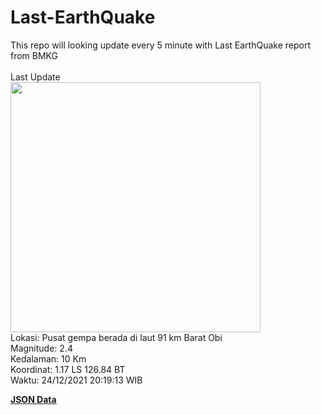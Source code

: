 # Last-EarthQuake
This repo will looking update every 5 minute with Last EarthQuake report from BMKG
<br>
<br>
Last Update
<br>
<img src="https://ews.bmkg.go.id/TEWS/data/20211224201913.mmi.jpg" width="400"/>
<br>
Lokasi: Pusat gempa berada di laut 91 km Barat Obi <br>
Magnitude: 2.4 <br>
Kedalaman: 10 Km <br>
Koordinat: 1.17 LS 126.84 BT <br>
Waktu: 24/12/2021 20:19:13 WIB <br>

<a href="./data/data.json">**JSON Data**</a>
